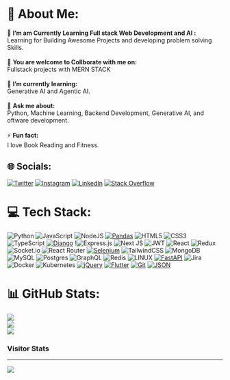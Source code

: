 # 💫 About Me:
🔭 **I’m am Currently Learning Full stack Web Development and AI :**  <br>Learning for Building Awesome Projects and developing problem solving Skills.<br><br>👯 **You are welcome to Collborate with me on:**  <br>Fullstack projects with MERN STACK<br><br>🌱 **I’m currently learning:**  <br>Generative AI and Agentic AI.<br><br>💬 **Ask me about:**  <br>Python, Machine Learning, Backend Development, Generative AI, and oftware development.<br><br>⚡ **Fun fact:**  <br>I love Book Reading and Fitness.


## 🌐 Socials:
[![Twitter](https://img.shields.io/badge/Twitter-%231DA1F2.svg?logo=Twitter&logoColor=white)](https://twitter.com/HASAN__MAHMOD) [![Instagram](https://img.shields.io/badge/Instagram-%23E4405F.svg?logo=Instagram&logoColor=white)](https://instagram.com/ezSnippet) [![LinkedIn](https://img.shields.io/badge/LinkedIn-%230077B5.svg?logo=linkedin&logoColor=white)](https://www.linkedin.com/in/hassan-mahmood-%F0%9F%87%B5%F0%9F%87%B0-540636231?lipi=urn%3Ali%3Apage%3Ad_flagship3_profile_view_base_contact_details%3BThfqfcszTBWIulSWhF7dFQ%3D%3D) [![Stack Overflow](https://img.shields.io/badge/-Stackoverflow-FE7A16?logo=stack-overflow&logoColor=white)](https://stackoverflow.com/users/21159416/hassan22) 

# 💻 Tech Stack:
 ![Python](https://img.shields.io/badge/python-3670A0?style=for-the-badge&logo=python&logoColor=ffdd54) ![JavaScript](https://img.shields.io/badge/javascript-%23323330.svg?style=for-the-badge&logo=javascript&logoColor=%23F7DF1E) ![NodeJS](https://img.shields.io/badge/node.js-6DA55F?style=for-the-badge&logo=node.js&logoColor=white) [![Pandas](https://img.shields.io/badge/Pandas-150458?logo=pandas&logoColor=fff)](#) ![HTML5](https://img.shields.io/badge/html5-%23E34F26.svg?style=for-the-badge&logo=html5&logoColor=white) ![CSS3](https://img.shields.io/badge/css3-%231572B6.svg?style=for-the-badge&logo=css3&logoColor=white) ![TypeScript](https://img.shields.io/badge/typescript-%23007ACC.svg?style=for-the-badge&logo=typescript&logoColor=white)   [![Django](https://img.shields.io/badge/Django-%23092E20.svg?logo=django&logoColor=white)](#) !![Express.js](https://img.shields.io/badge/express.js-%23404d59.svg?style=for-the-badge&logo=express&logoColor=%2361DAFB) ![Next JS](https://img.shields.io/badge/Next-black?style=for-the-badge&logo=next.js&logoColor=white) ![JWT](https://img.shields.io/badge/JWT-black?style=for-the-badge&logo=JSON%20web%20tokens) ![React](https://img.shields.io/badge/react-%2320232a.svg?style=for-the-badge&logo=react&logoColor=%2361DAFB)  ![Redux](https://img.shields.io/badge/redux-%23593d88.svg?style=for-the-badge&logo=redux&logoColor=white) ![Socket.io](https://img.shields.io/badge/Socket.io-black?style=for-the-badge&logo=socket.io&badgeColor=010101) ![React Router](https://img.shields.io/badge/React_Router-CA4245?style=for-the-badge&logo=react-router&logoColor=white) [![Selenium](https://img.shields.io/badge/Selenium-43B02A?logo=selenium&logoColor=fff)](#) ![TailwindCSS](https://img.shields.io/badge/tailwindcss-%2338B2AC.svg?style=for-the-badge&logo=tailwind-css&logoColor=white) ![MongoDB](https://img.shields.io/badge/MongoDB-%234ea94b.svg?style=for-the-badge&logo=mongodb&logoColor=white) ![MySQL](https://img.shields.io/badge/mysql-%2300f.svg?style=for-the-badge&logo=mysql&logoColor=white) ![Postgres](https://img.shields.io/badge/postgres-%23316192.svg?style=for-the-badge&logo=postgresql&logoColor=white) ![GraphQL](https://img.shields.io/badge/-GraphQL-E10098?style=for-the-badge&logo=graphql&logoColor=white) ![Redis](https://img.shields.io/badge/redis-%23DD0031.svg?style=for-the-badge&logo=redis&logoColor=white) 	 ![LINUX](https://img.shields.io/badge/Linux-FCC624?style=for-the-badge&logo=linux&logoColor=black) [![FastAPI](https://img.shields.io/badge/FastAPI-009485.svg?logo=fastapi&logoColor=white)](#)  ![Jira](https://img.shields.io/badge/jira-%230A0FFF.svg?style=for-the-badge&logo=jira&logoColor=white) ![Docker](https://img.shields.io/badge/docker-%230db7ed.svg?style=for-the-badge&logo=docker&logoColor=white) ![Kubernetes](https://img.shields.io/badge/kubernetes-%23326ce5.svg?style=for-the-badge&logo=kubernetes&logoColor=white) [![jQuery](https://img.shields.io/badge/jQuery-0769AD?logo=jquery&logoColor=fff)](#) [![Flutter](https://img.shields.io/badge/Flutter-02569B?logo=flutter&logoColor=fff)](#) [![Git](https://img.shields.io/badge/Git-F05032?logo=git&logoColor=fff)](#) 	[![JSON](https://img.shields.io/badge/JSON-000?logo=json&logoColor=fff)](#)
 
# 📊 GitHub Stats:
![](https://github-readme-stats.vercel.app/api?username=HassanMahmoodAwan&theme=dark&hide_border=false&include_all_commits=false&count_private=false)<br/>
![](https://github-readme-streak-stats.herokuapp.com/?user=hassanmahmoodawan&theme=dark&hide_border=false)<br/>
![](https://github-readme-stats.vercel.app/api/top-langs/?username=hassanmahmoodawan&theme=dark&hide_border=false&include_all_commits=false&count_private=false&layout=compact)

### Visitor Stats
---
[![](https://visitcount.itsvg.in/api?id=hassanmahmoodawan&icon=0&color=0)](https://visitcount.itsvg.in)
